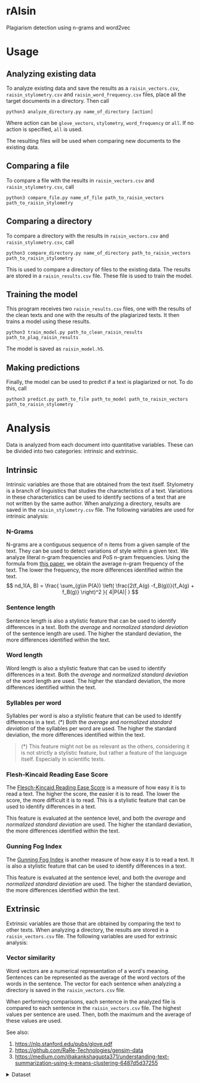 # rAIsin
Plagiarism detection using n-grams and word2vec

# Usage

## Analyzing existing data
To analyze existing data and save the results as a `raisin_vectors.csv`, `raisin_stylometry.csv` and `raisin_word_frequency.csv` files, place all the target documents in a directory. Then call
```
python3 analyze_directory.py name_of_directory [action]
```
Where action can be `glove_vectors`, `stylometry`, `word_frequency` or `all`. If no action is specified, `all` is used.

The resulting files will be used when comparing new documents to the existing data.

## Comparing a file
To compare a file with the results in `raisin_vectors.csv` and `raisin_stylometry.csv`, call
```
python3 compare_file.py name_of_file path_to_raisin_vectors path_to_raisin_stylometry
```

## Comparing a directory
To compare a directory with the results in `raisin_vectors.csv` and `raisin_stylometry.csv`, call
```
python3 compare_directory.py name_of_directory path_to_raisin_vectors path_to_raisin_stylometry
```

This is used to compare a directory of files to the existing data. The results are stored in a `raisin_results.csv` file. These file is used to train the model.

## Training the model
This program receives two `raisin_results.csv` files, one with the results of the clean texts and one with the results of the plagiarized texts. It then trains a model using these results.
```
python3 train_model.py path_to_clean_raisin_results path_to_plag_raisin_results
```

The model is saved as `raisin_model.h5`.

## Making predictions
Finally, the model can be used to predict if a text is plagiarized or not. To do this, call
```
python3 predict.py path_to_file path_to_model path_to_raisin_vectors path_to_raisin_stylometry
```

# Analysis
Data is analyzed from each document into quantitative variables. These can be divided into two categories: intrinsic and extrinsic.

## Intrinsic
Intrinsic variables are those that are obtained from the text itself. Stylometry is a branch of linguistics that studies the characteristics of a text. Variations in these characteristics can be used to identify sections of a text that are not written by the same author. When analyzing a directory, results are saved in the `raisin_stylometry.csv` file. The following variables are used for intrinsic analysis:

### N-Grams
N-grams are a contiguous sequence of n items from a given sample of the text. They can be used to detect variations of style within a given text. We analyze literal n-gram frequencies and PoS n-gram frequencies.
Using the formula from [this paper](https://ceur-ws.org/Vol-502/paper8.pdf), we obtain the average n-gram frequency of the text. The lower the frequency, the more differences identified within the text.
$$
nd_1(A, B) = \frac{ \sum_{g\in P(A)} \left( \frac{2(f_A(g) -f_B(g))}{f_A(g) + f_B(g)} \right)^2 }{ 4|P(A)| }
$$

### Sentence length
Sentence length is also a stylistic feature that can be used to identify differences in a text. Both the _average_ and _normalized standard deviation_ of the sentence length are used. The higher the standard deviation, the more differences identified within the text.

### Word length
Word length is also a stylistic feature that can be used to identify differences in a text. Both the _average_ and _normalized standard deviation_ of the word length are used. The higher the standard deviation, the more differences identified within the text.

### Syllables per word
Syllables per word is also a stylistic feature that can be used to identify differences in a text. (*) Both the _average_ and _normalized standard deviation_ of the syllables per word are used. The higher the standard deviation, the more differences identified within the text.
> (*) This feature might not be as relevant as the others, considering it is not strictly a stylistic feature, but rather a feature of the language itself. Especially in scientific texts.

### Flesh-Kincaid Reading Ease Score
The [Flesch-Kincaid Reading Ease Score](https://en.wikipedia.org/wiki/Flesch%E2%80%93Kincaid_readability_tests) is a measure of how easy it is to read a text. The higher the score, the easier it is to read. The lower the score, the more difficult it is to read. This is a stylistic feature that can be used to identify differences in a text.

This feature is evaluated at the sentence level, and both the _average_ and _normalized standard deviation_ are used. The higher the standard deviation, the more differences identified within the text.

### Gunning Fog Index
The [Gunning Fog Index](https://en.wikipedia.org/wiki/Gunning_fog_index) is another measure of how easy it is to read a text. It is also a stylistic feature that can be used to identify differences in a text. 

This feature is evaluated at the sentence level, and both the _average_ and _normalized standard deviation_ are used. The higher the standard deviation, the more differences identified within the text.


## Extrinsic
Extrinsic variables are those that are obtained by comparing the text to other texts. When analyzing a directory, the results are stored in a `raisin_vectors.csv` file. The following variables are used for extrinsic analysis:

### Vector similarity
Word vectors are a numerical representation of a word's meaning. Sentences can be represented as the average of the word vectors of the words in the sentence. The vector for each sentence when analyzing a directory is saved in the `raisin_vectors.csv` file.

When performing comparisons, each sentence in the analyzed file is compared to each sentence in the `raisin_vectors.csv` file. The highest values per sentence are used. Then, both the maximum and the average of these values are used.

See also:
1. https://nlp.stanford.edu/pubs/glove.pdf
2. https://github.com/RaRe-Technologies/gensim-data
3. https://medium.com/@akankshagupta371/understanding-text-summarization-using-k-means-clustering-6487d5d37255

<details><summary>Dataset</summary>


Corpus is a shortened version of [PAN-PC-11](https://webis.de/data/pan-pc-11.html), selecting texts between 4500-5500 words. They are divided in the following:

[clean](./data/clean/) --> 740 texts without any plagiarism

[plag](./data/plag/) --> 706 texts with different types of plagiarism (translation, obfuscated, among others)

[sus](./data/sus/) --> 40 texts, some with plagiarism, some without (meant to help us determine our model's efficiency)

Each text has an accompanying `.xml`, with data regarding plagiarism (if any) and source.

</details>